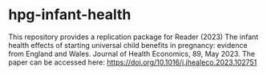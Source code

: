 # hpg-infant-health
This repository provides a replication package for Reader (2023) The infant health effects of starting universal child benefits in pregnancy: evidence from England and Wales. Journal of Health Economics, 89, May 2023. The paper can be accessed here: https://doi.org/10.1016/j.jhealeco.2023.102751



